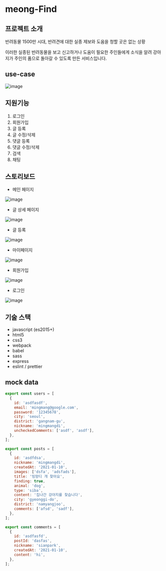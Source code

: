 # meong-Find

## 프로젝트 소개

반려동물 1500만 시대, 반려견에 대한 실종 제보와 도움을 청할 곳은 없는 상황

이러한 실종된 반려동물을 보고 신고하거나 도움이 필요한 주인들에게 소식을 알려 강아지가 주인의 품으로 돌아갈 수 있도록 만든 서비스입니다.

## use-case

![image](https://user-images.githubusercontent.com/53730691/148711070-705da73e-3e07-440b-ab2e-13a28c69114a.png)

## 지원기능

1. 로그인
2. 회원가입
3. 글 등록
4. 글 수정/삭제
5. 댓글 등록
6. 댓글 수정/삭제
7. 검색
8. 채팅

## 스토리보드

- 메인 페이지

![image](https://user-images.githubusercontent.com/53730691/148711206-e4126cc8-b222-4a55-b1b1-6725f6cde0c9.png)

- 글 상세 페이지

![image](https://user-images.githubusercontent.com/53730691/148711265-21816478-57a6-4309-97c1-93216f3636ed.png)

- 글 등록

![image](https://user-images.githubusercontent.com/53730691/148711177-49fb4c35-2746-4dd9-b187-06c9d2f429c3.png)

- 마이페이지

![image](https://user-images.githubusercontent.com/53730691/148711250-33b8551f-e12f-46f7-9a0a-661aad1e2dd7.png)

- 회원가입

![image](https://user-images.githubusercontent.com/53730691/148711328-228a926d-5764-4d2a-a8c6-6fd9ed00509b.png)

- 로그인

![image](https://user-images.githubusercontent.com/53730691/148711370-1db5ed23-e14a-4918-9fc9-a46569e78890.png)

## 기술 스택

- javascript (es2015+)
- html5
- css3
- webpack
- babel
- sass
- express
- eslint / prettier

## mock data

```js
export const users = [
  {
    id: 'asdfasdf',
    email: 'mingmang@google.com',
    password: '12345678',
    city: 'seoul',
    district: 'gangnam-gu',
    nickname: 'mingmangdi',
    uncheckedComments: ['asdf', 'asdf'],
  },
];

export const posts = [
  {
    id: 'asdfdsa',
    nickname: 'mingmangdi',
    createdAt: '2021-01-10',
    images: ['dsfa', 'adsfads'],
    title: '밍망디 개 찾아요',
    finding: true,
    animal: 'dog',
    type: 'siba',
    content: '집나간 강아지를 찾습니다',
    city: 'gyeonggi-do',
    district: 'namyangjoo',
    comments: ['afsd', 'sadf'],
  },
];

export const comments = [
  {
    id: 'asdfasfd',
    postId: 'dasfas',
    nickname: 'sianpark',
    createdAt: '2021-01-10',
    content: 'hi',
  },
];
```
